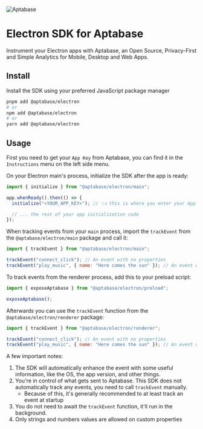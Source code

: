 ![Aptabase](https://aptabase.com/og.png)

# Electron SDK for Aptabase

Instrument your Electron apps with Aptabase, an Open Source, Privacy-First and Simple Analytics for Mobile, Desktop and Web Apps.

## Install

Install the SDK using your preferred JavaScript package manager

```bash
pnpm add @aptabase/electron
# or
npm add @aptabase/electron
# or
yarn add @aptabase/electron
```

## Usage

First you need to get your `App Key` from Aptabase, you can find it in the `Instructions` menu on the left side menu.

On your Electron main's process, initialize the SDK after the app is ready:

```js
import { initialize } from "@aptabase/electron/main";

app.whenReady().then(() => {
  initialize("<YOUR_APP_KEY>"); // 👈 this is where you enter your App Key

  // ... the rest of your app initialization code
});
```

When tracking events from your `main` process, import the `trackEvent` from the `@aptabase/electron/main` package and call it:

```js
import { trackEvent } from "@aptabase/electron/main";

trackEvent("connect_click"); // An event with no properties
trackEvent("play_music", { name: "Here comes the sun" }); // An event with a custom property
```

To track events from the renderer process, add this to your preload script:

```js
import { exposeAptabase } from "@aptabase/electron/preload";

exposeAptabase();
```

Afterwards you can use the `trackEvent` function from the `@aptabase/electron/renderer` package:

```js
import { trackEvent } from "@aptabase/electron/renderer";

trackEvent("connect_click"); // An event with no properties
trackEvent("play_music", { name: "Here comes the sun" }); // An event with a custom property
```

A few important notes:

1. The SDK will automatically enhance the event with some useful information, like the OS, the app version, and other things.
2. You're in control of what gets sent to Aptabase. This SDK does not automatically track any events, you need to call `trackEvent` manually.
   - Because of this, it's generally recommended to at least track an event at startup
3. You do not need to await the `trackEvent` function, it'll run in the background.
4. Only strings and numbers values are allowed on custom properties
